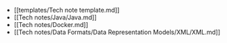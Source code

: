 - [[templates/Tech note template.md]]
- [[Tech notes/Java/Java.md]]
- [[Tech notes/Docker.md]]
- [[Tech notes/Data Formats/Data Representation Models/XML/XML.md]]